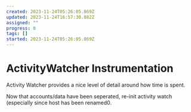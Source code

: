 ```yaml
---
created: 2023-11-24T05:26:05.869Z
updated: 2023-11-24T16:57:30.882Z
assigned: ""
progress: 0
tags: []
started: 2023-11-24T05:26:05.869Z
---
```


# ActivityWatcher Instrumentation

Activity Watcher provides a nice level of detail around how time is spent. 

Now that accounts/data have been seperated, re-init activity watch (especially since host has been renamed0.
